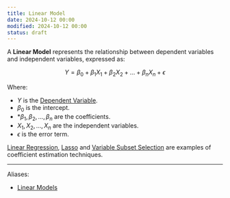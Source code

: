```yaml
---
title: Linear Model
date: 2024-10-12 00:00
modified: 2024-10-12 00:00
status: draft
---
```


A **Linear Model** represents the relationship between dependent variables and independent variables, expressed as:

$$
\begin{equation}
    Y = \beta_0 + \beta_1 X_1 + \beta_2 X_2 + \ldots + \beta_n X_n + \epsilon
\end{equation}
$$

Where:

* $Y$ is the [Dependent Variable](Dependent%20Variable).
* $\beta_0$ is the intercept.
* *$\beta_1, \beta_2, \ldots, \beta_n$ are the coefficients.
* $X_1, X_2, \ldots, X_n$ are the independent variables.
* $\epsilon$ is the error term.

[Linear Regression](linear-regression.md), [Lasso](lasso.md) and [Variable Subset Selection](../../../permanent/variable-subset-selection.md) are examples of coefficient estimation techniques.

---

Aliases:

* [Linear Models](../../../permanent/linear-models.md)
